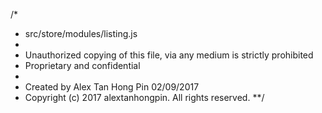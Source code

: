 /*
 * src/store/modules/listing.js
 *
 * Unauthorized copying of this file, via any medium is strictly prohibited
 * Proprietary and confidential
 *
 * Created by Alex Tan Hong Pin 02/09/2017
 * Copyright (c) 2017 alextanhongpin. All rights reserved.
**/
